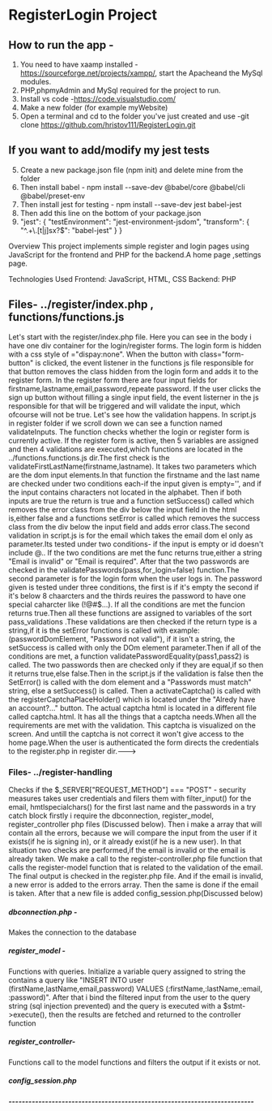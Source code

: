 # RegisterLogin Project
## How to run the app - 
1. You need to have xaamp installed -https://sourceforge.net/projects/xampp/, start the Apacheand the MySql modules.
2. PHP,phpmyAdmin and MySql required for the project to run.
3. Install vs code -https://code.visualstudio.com/
4. Make a new folder (for example myWebsite)
5. Open a terminal and cd to the folder you've just created and use -git clone https://github.com/hristov111/RegisterLogin.git
## If you want to add/modify my jest tests
5. Create a new package.json file (npm init) and delete mine from the folder
6. Then install babel - npm install --save-dev @babel/core @babel/cli @babel/preset-env
7. Then install jest for testing - npm install --save-dev jest babel-jest
8. Then add this line on the bottom of your package.json
9. "jest": {
    "testEnvironment": "jest-environment-jsdom",
    "transform": {
      "^.+\\.[t|j]sx?$": "babel-jest"
    }
  }


Overview
This project implements simple register and login pages using JavaScript for the frontend and PHP for the backend.A home page ,settings page.

Technologies Used
Frontend: JavaScript, HTML, CSS
Backend: PHP

## Files- ../register/index.php , functions/functions.js
Let's start with the register/index.php file. Here you can see in the body i have one div container for the login/register forms. The login form is hidden with a css style of ="dispay:none".
When the button with class="form-button" is clicked, the event listener in the functions js file responsible for that button removes the class hidden from the login form and
adds it to the register form.
In the register form there are four input fields for firstname,lastname,email,password,repeate password. If the user clicks the sign up button without filling a single
input field, the event listerner in the js responsible for that will be triggered and will validate the input, which ofcourse will not be true. Let's see how the validation
happens. In script.js in register folder if we scroll down we can see a function named validateInputs. The function checks whether the login or register form is
currently active. If the register form is active, then 5 variables are assigned and then 4 validations are executed,which functions are located in the ../functions.functions.js
dir.The first check is the validateFirstLastName(firstname,lastname). It takes two parameters which are the dom input elements.In that function the firstname and the last 
name are checked under two conditions each-if the input given is empty='', and if the input contains characters not located in the alphabet. Then if both inputs are
true the return is true and a function setSuccess() called which removes the error class from the div below the input field in the html is,either false and a functions 
setError is called which removes the success class from the div below the input field and adds error class.The second validation in script.js is for the email which takes the email dom el only as parameter.Its tested under two conditions-
if the input is empty or id doesn't include @.. If the two conditions are met the func returns true,either a string "Email is invalid" or "Email is required".
After that the two passwords are checked in the validatePasswords(pass,for_login=false) function.The second parameter is for the login form when the user logs in.
The password given is tested under three conditions, the first is if it's empty the second if it's below 8 chaarcters and the thirds reuires the password to have 
one special caharcter like (!@#$...). If all the conditions are met the funcion returns true.Then all these functions are assigned to variables of the sort pass_validations
.These validations are then checked if the return type is a string,if it is the setError functions is called with example: (passwordDomElement, "Password not valid"),
if it isn't a string, the setSuccess is called with only the DOm element parameter.Then if all of the conditions are met, a function validatePasswordEquality(pass1,pass2)
is called. The two passwords then are checked only if they are equal,if so then it returns true,else false.Then in the script.js if the validation is false
then the SetError() is called with the dom element and a "Passwords  must match" string, else a setSuccess() is called. Then a activateCaptcha() is called with the
registerCaptchaPlaceHolder() which is located under the "Alredy have an account?..." button. The actual captcha html is located in a different file called
captcha.html. It has all the things that a captcha needs.When all the requirements are met with the validation. This captcha is visualized on the screen. And 
untill the captcha is not correct it won't give access to the home page.When the user is authenticated the form directs the credentials to the register.php in register dir.--->

### Files- ../register-handling
Checks if the $_SERVER["REQUEST_METHOD"] === "POST" - security measures
takes user credentials and filers them with filter_input() for the email, hmtlspecialchars() for the first last name and the passwords
in a try catch block firstly i require the dbconnection, register_model, register_controller php files (Discussed below). Then i make a array that will contain all the errors, because we will compare the input from the user
if it exists(if he is signing in), or it already exist(if he is a new user). In that situation two checks are performed,if the email is invalid or the email is
already taken. We make a call to the register-controller.php file function that calls the register-model function that is related to the validation of the email.
The final output is checked in the register.php file. And if the email is invalid, a new error is added to the errors array. Then the same is done if the email is taken.
After that a new file is added config_session.php(Discussed below)
##### dbconnection.php -
Makes the connection to the database 
##### register_model - 
Functions with queries. Initialize a variable query assigned to string the contains a query like "INSERT INTO user (firstName,lastName,email,password) VALUES (:firstName,:lastName,:email, :password)".
After that i bind the filtered input from the user to the query string (sql injection prevented) and the query is executed with a $stmt->execute(), then the results are fetched and returned to the controller function
##### register_controller- 
Functions call to the model functions and filters the output if it exists or not.
##### config_session.php

##### --------------------------------------------------------------------------

